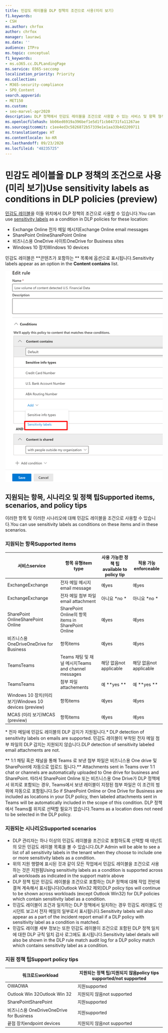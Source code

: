 ```yaml
---
title: 민감도 레이블을 DLP 정책의 조건으로 사용(미리 보기)
f1.keywords:
- CSH
ms.author: chrfox
author: chrfox
manager: laurawi
ms.date: ''
audience: ITPro
ms.topic: conceptual
f1_keywords:
- ms.o365.cc.DLPLandingPage
ms.service: O365-seccomp
localization_priority: Priority
ms.collection:
- M365-security-compliance
- SPO_Content
search.appverid:
- MET150
ms.custom:
- seo-marvel-apr2020
description: DLP 정책에서 민감도 레이블을 조건으로 사용할 수 있는 서비스 및 항목 형식에 대해 배워봅니다.
ms.openlocfilehash: bb06ed6919a396bef1e5d1f1cb04731fa11267ae
ms.sourcegitcommit: c1ee4ed3c5826872b57339e1e1aa33b4d2209711
ms.translationtype: HT
ms.contentlocale: ko-KR
ms.lasthandoff: 09/23/2020
ms.locfileid: "48235725"
---
```

# <a name="use-sensitivity-labels-as-conditions-in-dlp-policies-preview"></a><span data-ttu-id="f2959-103">민감도 레이블을 DLP 정책의 조건으로 사용(미리 보기)</span><span class="sxs-lookup"><span data-stu-id="f2959-103">Use sensitivity labels as conditions in DLP policies (preview)</span></span>

<span data-ttu-id="f2959-104">[민감도 레이블](sensitivity-labels.md)을 이들 위치에서 DLP 정책의 조건으로 사용할 수 있습니다.</span><span class="sxs-lookup"><span data-stu-id="f2959-104">You can use [sensitivity labels](sensitivity-labels.md) as a condition in DLP policies for these location:</span></span>

- <span data-ttu-id="f2959-105">Exchange Online 전자 메일 메시지</span><span class="sxs-lookup"><span data-stu-id="f2959-105">Exchange Online email messages</span></span>
- <span data-ttu-id="f2959-106">SharePoint Online</span><span class="sxs-lookup"><span data-stu-id="f2959-106">SharePoint Online</span></span>
- <span data-ttu-id="f2959-107">비즈니스용 OneDrive 사이트</span><span class="sxs-lookup"><span data-stu-id="f2959-107">OneDrive for Business sites</span></span>
- <span data-ttu-id="f2959-108">Windows 10 장치</span><span class="sxs-lookup"><span data-stu-id="f2959-108">Windows 10 devices</span></span>

<span data-ttu-id="f2959-109">민감도 레이블은 \*\*콘텐츠가 포함하는 \*\* 목록에 옵션으로 표시됩니다.</span><span class="sxs-lookup"><span data-stu-id="f2959-109">Sensitivity labels appear as an option in the **Content contains** list.</span></span>

![조건으로서의 민감도 레이블](../media/dlp-sensitivity-label-as-a-condition.png)

## <a name="supported-items-scenarios-and-policy-tips"></a><span data-ttu-id="f2959-111">지원되는 항목, 시나리오 및 정책 팁</span><span class="sxs-lookup"><span data-stu-id="f2959-111">Supported items, scenarios, and policy tips</span></span>

<span data-ttu-id="f2959-112">이러한 항목 및 이러한 시나리오에 대해 민감도 레이블을 조건으로 사용할 수 있습니다.</span><span class="sxs-lookup"><span data-stu-id="f2959-112">You can use sensitivity labels as conditions on these items and in these scenarios.</span></span>

### <a name="supported-items"></a><span data-ttu-id="f2959-113">지원되는 항목</span><span class="sxs-lookup"><span data-stu-id="f2959-113">Supported items</span></span>

|<span data-ttu-id="f2959-114">서비스</span><span class="sxs-lookup"><span data-stu-id="f2959-114">service</span></span>  |<span data-ttu-id="f2959-115">항목 유형</span><span class="sxs-lookup"><span data-stu-id="f2959-115">item type</span></span>  |<span data-ttu-id="f2959-116">사용 가능한 정책 팁</span><span class="sxs-lookup"><span data-stu-id="f2959-116">available to policy tip</span></span>  |<span data-ttu-id="f2959-117">적용 가능</span><span class="sxs-lookup"><span data-stu-id="f2959-117">enforceable</span></span>  |
|---------|---------|---------|---------|
|<span data-ttu-id="f2959-118">Exchange</span><span class="sxs-lookup"><span data-stu-id="f2959-118">Exchange</span></span>    |<span data-ttu-id="f2959-119">전자 메일 메시지</span><span class="sxs-lookup"><span data-stu-id="f2959-119">email message</span></span>         |<span data-ttu-id="f2959-120">예</span><span class="sxs-lookup"><span data-stu-id="f2959-120">yes</span></span>         |<span data-ttu-id="f2959-121">예</span><span class="sxs-lookup"><span data-stu-id="f2959-121">yes</span></span>         |
|<span data-ttu-id="f2959-122">Exchange</span><span class="sxs-lookup"><span data-stu-id="f2959-122">Exchange</span></span>    |<span data-ttu-id="f2959-123">전자 메일 첨부 파일</span><span class="sxs-lookup"><span data-stu-id="f2959-123">email attachment</span></span>         |<span data-ttu-id="f2959-124">아니요 \*</span><span class="sxs-lookup"><span data-stu-id="f2959-124">no \*</span></span>         |<span data-ttu-id="f2959-125">아니요 \*</span><span class="sxs-lookup"><span data-stu-id="f2959-125">no \*</span></span>         |
|<span data-ttu-id="f2959-126">SharePoint Online</span><span class="sxs-lookup"><span data-stu-id="f2959-126">SharePoint Online</span></span>     |<span data-ttu-id="f2959-127">SharePoint Online의 항목</span><span class="sxs-lookup"><span data-stu-id="f2959-127">items in SharePoint Online</span></span>         |<span data-ttu-id="f2959-128">예</span><span class="sxs-lookup"><span data-stu-id="f2959-128">yes</span></span>         |<span data-ttu-id="f2959-129">예</span><span class="sxs-lookup"><span data-stu-id="f2959-129">yes</span></span>         |
|<span data-ttu-id="f2959-130">비즈니스용 OneDrive</span><span class="sxs-lookup"><span data-stu-id="f2959-130">OneDrive for Business</span></span>     |<span data-ttu-id="f2959-131">항목</span><span class="sxs-lookup"><span data-stu-id="f2959-131">items</span></span>         |<span data-ttu-id="f2959-132">예</span><span class="sxs-lookup"><span data-stu-id="f2959-132">yes</span></span>         |<span data-ttu-id="f2959-133">예</span><span class="sxs-lookup"><span data-stu-id="f2959-133">yes</span></span>         |
|<span data-ttu-id="f2959-134">Teams</span><span class="sxs-lookup"><span data-stu-id="f2959-134">Teams</span></span>     |<span data-ttu-id="f2959-135">Teams 채팅 및 채널 메시지</span><span class="sxs-lookup"><span data-stu-id="f2959-135">Teams and channel messages</span></span>         |<span data-ttu-id="f2959-136">해당 없음</span><span class="sxs-lookup"><span data-stu-id="f2959-136">not applicable</span></span>         |<span data-ttu-id="f2959-137">해당 없음</span><span class="sxs-lookup"><span data-stu-id="f2959-137">not applicable</span></span>         |
|<span data-ttu-id="f2959-138">Teams</span><span class="sxs-lookup"><span data-stu-id="f2959-138">Teams</span></span>     |<span data-ttu-id="f2959-139">첨부 파일</span><span class="sxs-lookup"><span data-stu-id="f2959-139">attachements</span></span>         |<span data-ttu-id="f2959-140">예 \*\*</span><span class="sxs-lookup"><span data-stu-id="f2959-140">yes \*\*</span></span>         |<span data-ttu-id="f2959-141">예 \*\*</span><span class="sxs-lookup"><span data-stu-id="f2959-141">yes \*\*</span></span>         |
|<span data-ttu-id="f2959-142">Windows 10 장치(미리 보기)</span><span class="sxs-lookup"><span data-stu-id="f2959-142">Windows 10 devices (preview)</span></span>     |<span data-ttu-id="f2959-143">항목</span><span class="sxs-lookup"><span data-stu-id="f2959-143">items</span></span>         |<span data-ttu-id="f2959-144">예</span><span class="sxs-lookup"><span data-stu-id="f2959-144">yes</span></span>         |<span data-ttu-id="f2959-145">예</span><span class="sxs-lookup"><span data-stu-id="f2959-145">yes</span></span>         |
|<span data-ttu-id="f2959-146">MCAS (미리 보기)</span><span class="sxs-lookup"><span data-stu-id="f2959-146">MCAS (preview)</span></span> |<span data-ttu-id="f2959-147">항목</span><span class="sxs-lookup"><span data-stu-id="f2959-147">items</span></span>         |<span data-ttu-id="f2959-148">예</span><span class="sxs-lookup"><span data-stu-id="f2959-148">yes</span></span>         |<span data-ttu-id="f2959-149">예</span><span class="sxs-lookup"><span data-stu-id="f2959-149">yes</span></span>         |

<span data-ttu-id="f2959-150">\* 전자 메일에 민감도 레이블의 DLP 감지가 지원됩니다.</span><span class="sxs-lookup"><span data-stu-id="f2959-150">\* DLP detection of sensitivity labels on emails are supported.</span></span> <span data-ttu-id="f2959-151">민감도 레이블이 부착된 전자 메일 첨부 파일의 DLP 감지는 지원되지 않습니다.</span><span class="sxs-lookup"><span data-stu-id="f2959-151">DLP detection of sensitivity labeled email attachments are not.</span></span>

<span data-ttu-id="f2959-152">\*\* 1:1 채팅 혹은 채널을 통해 Teams 로 보낸 첨부 파일은 비즈니스용 One drive 및 SharePoint에 자동으로 업로드 됩니다.</span><span class="sxs-lookup"><span data-stu-id="f2959-152">\*\* Attachments sent in Teams over 1:1 chat or channels are automatically uploaded to One drive for business and SharePoint.</span></span> <span data-ttu-id="f2959-153">따라서 SharePoint Online 또는 비즈니스용 One Drive가 DLP 정책에서 위치로 포함되는 경우, Teams에서 보낸 레이블이 지정된 첨부 파일은 이 조건의 범위에 자동으로 포함됩니다.</span><span class="sxs-lookup"><span data-stu-id="f2959-153">So if SharePoint Online or One Drive for Business are included as locations in your DLP policy, then labeled attachments sent in Teams will be automatically included in the scope of this condition.</span></span> <span data-ttu-id="f2959-154">DLP 정책에서 Teams를 위치로 선택할 필요가 없습니다.</span><span class="sxs-lookup"><span data-stu-id="f2959-154">Teams as a location does not need to be selected in the DLP policy.</span></span>

### <a name="supported-scenarios"></a><span data-ttu-id="f2959-155">지원되는 시나리오</span><span class="sxs-lookup"><span data-stu-id="f2959-155">Supported scenarios</span></span>

- <span data-ttu-id="f2959-156">DLP 관리자는 하나 이상의 민감도 레이블을 조건으로 포함하도록 선택할 때 테넌트의 모든 민감도 레이블 목록을 볼 수 있습니다.</span><span class="sxs-lookup"><span data-stu-id="f2959-156">DLP Admin will be able to see a list of all sensitivity labels in the tenant when they choose to include one or more sensitivity labels as a condition.</span></span>
- <span data-ttu-id="f2959-157">위의 지원 행렬에 표시된 것과 같이 모든 작업에서 민감도 레이블을 조건으로 사용하는 것은 지원됨</span><span class="sxs-lookup"><span data-stu-id="f2959-157">Using sensitivity labels as a condition is supported across all workloads as indicated in the support matrix above</span></span>
- <span data-ttu-id="f2959-158">DLP 정책 팁은 민감도 레이블을 조건으로 포함하는 DLP 정책에 대해 작업 전반에 결쳐 계속해서 표시됩니다(Outlook Win32 제외)</span><span class="sxs-lookup"><span data-stu-id="f2959-158">DLP policy tips will continue to be shown across workloads (except Outlook Win32) for DLP policies which contain sensitivity label as a condition.</span></span>
- <span data-ttu-id="f2959-159">민감도 레이블이 조건과 일치하는 DLP 정책에서 일치하는 경우 민감도 레이블도 인시던트 보고서 전자 메일의 일부로서 표시됩니다.</span><span class="sxs-lookup"><span data-stu-id="f2959-159">Sensitivity labels will also appear as a part of the incident report email if a DLP policy with sensitivity label as a condition is matched.</span></span>
- <span data-ttu-id="f2959-160">민감도 레이블 세부 정보는 또한 민감도 레이블이 조건으로 포함된 DLP 정책 일치에 대한 DLP 규칙 일치 감사 로그에도 표시됩니다.</span><span class="sxs-lookup"><span data-stu-id="f2959-160">Sensitivity label details will also be shown in the DLP rule match audit log for a DLP policy match which contains sensitivity label as a condition.</span></span>


### <a name="support-policy-tips"></a><span data-ttu-id="f2959-161">지원 정책 팁</span><span class="sxs-lookup"><span data-stu-id="f2959-161">Support policy tips</span></span>


|<span data-ttu-id="f2959-162">워크로드</span><span class="sxs-lookup"><span data-stu-id="f2959-162">workload</span></span>  |<span data-ttu-id="f2959-163">지원되는 정책 팁/지원되지 않음</span><span class="sxs-lookup"><span data-stu-id="f2959-163">policy tips supported/not supported</span></span>  |
|---------|---------|
|<span data-ttu-id="f2959-164">OWA</span><span class="sxs-lookup"><span data-stu-id="f2959-164">OWA</span></span> |    <span data-ttu-id="f2959-165">지원</span><span class="sxs-lookup"><span data-stu-id="f2959-165">supported</span></span>     |
|<span data-ttu-id="f2959-166">Outlook Win 32</span><span class="sxs-lookup"><span data-stu-id="f2959-166">Outlook Win 32</span></span>    |  <span data-ttu-id="f2959-167">지원되지 않음</span><span class="sxs-lookup"><span data-stu-id="f2959-167">not supported</span></span>       |
|<span data-ttu-id="f2959-168">SharePoint</span><span class="sxs-lookup"><span data-stu-id="f2959-168">SharePoint</span></span>   |   <span data-ttu-id="f2959-169">지원</span><span class="sxs-lookup"><span data-stu-id="f2959-169">supported</span></span>      |
|<span data-ttu-id="f2959-170">비즈니스용 OneDrive</span><span class="sxs-lookup"><span data-stu-id="f2959-170">OneDrive for Business</span></span>    |    <span data-ttu-id="f2959-171">지원</span><span class="sxs-lookup"><span data-stu-id="f2959-171">supported</span></span>     |
|<span data-ttu-id="f2959-172">끝점 장치</span><span class="sxs-lookup"><span data-stu-id="f2959-172">endpoint devices</span></span>   |  <span data-ttu-id="f2959-173">지원되지 않음</span><span class="sxs-lookup"><span data-stu-id="f2959-173">not supported</span></span>       |
